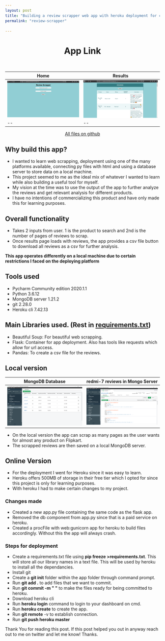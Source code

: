 ```yaml
---
layout: post
title: "Building a review scrapper web app with heroku deployment for collecting data."
permalink: "review-scrapper"

---
```

<center><h1><a style = "text-decoration: none" href = "https://nameless-shelf-38935.herokuapp.com/" target = "_blank">App Link</a></h1></center>
<br>

|Home|Results|
|----|-------|
|<img src = "/images/deployment/review-scrapper-home.png">|<img src = "/images/deployment/review-scrapper-results.png">|
|--|--|


<center><a href = "https://github.com/tejasmohanayyar/flipakrt-review-scrapper/blob/master/allreviewscrapper/" target = "_blank">All files on github</a></center>

## Why build this app?

* I wanted to learn web scrapping, deployment using one of the many platforms available, connecting py files with html and using a database server to store data on a local machine. 
* This project seemed to me as the ideal mix of whatever I wanted to learn while also building a useful tool for myself. 
* My vision at the time was to use the output of the app to further analyze the reviews and get relevant analysis for different products. 
* I have no intentions of commercializing this product and have only made this for learning purposes. 

## Overall functionality

* Takes 2 inputs from user. 1 is the product to search and 2nd is the number of pages of reviews to scrap.
* Once results page loads with reviews, the app provides a csv file button to download all reviews as a csv for further analysis.

**This app operates differently on a local machine due to certain restrictions I faced on the deploying platform**

## Tools used

* Pycharm Community edition 2020.1.1
* Python 3.6.12
* MongoDB server 1.21.2
* git 2.28.0
* Heroku cli 7.42.13

## Main Libraries used. (Rest in [requirements.txt](https://github.com/tejasmohanayyar/flipakrt-review-scrapper/blob/master/allreviewscrapper/requirements.txt))

* Beautiful Soup: For beautiful web scrapping.
* Flask: Container for app deployment. Also has tools like requests which allow for url access.
* Pandas: To create a csv file for the reviews.

## Local version

|MongoDB Database|redmi-7 reviews in Mongo Server|
|----|-------|
|<img src = "/images/deployment/allreviewsdb-home.png">|<img src = "/images/deployment/redmi-7-reviews-db.png">|

* On the local version the app can scrap as many pages as the user wants for almost any product on Flipkart.
* The scrapped reviews are then saved on a local MongoDB server.

## Online Version

* For the deployment I went for Heroku since it was easy to learn.
* Heroku offers 500MB of storage in their free tier which I opted for since this project is only for learning purposes.
* With heroku I had to make certain changes to my project. 


### Changes made

* Created a new app.py file containing the same code as the flask app.
* Removed the db component from app.py since that is a paid service on heroku.
* Created a procFile with web:gunicorn app for heroku to build files accordingly. Without this the app will always crash.

### Steps for deployment

* Create a requirements.txt file using **pip freeze >requirements.txt**. This will store all our library names in a text file. This will be used by heroku to install all the dependancies.
* Install git
* Create a **git init** folder within the app folder through command prompt.
* Run **git add .** to add files that we want to commit.
* Run **git commit -m " "** to make the files ready for being committed to heroku.
* Download heroku cli
* Run **heroku login** command to login to your dashboard on cmd.
* Run **heroku create** to create the app.
* Run **git remote** -v to establish connection.
* Run **git push heroku master**

Thank You for reading this post. If this post helped you out in anyway reach out to me on twitter and let me know! Thanks.